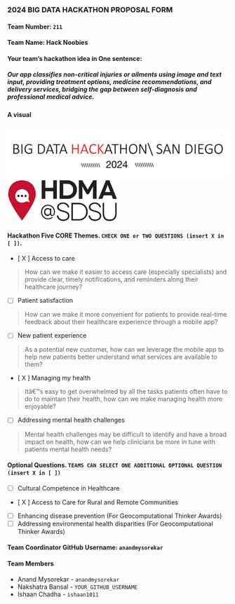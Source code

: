 ### 2024 BIG DATA HACKATHON PROPOSAL FORM

#### Team Number: `211`  

#### Team Name: Hack Noobies    

#### Your team’s hackathon idea in One sentence:
##### Our app classifies non-critical injuries or ailments using image and text input, providing treatment options, medicine recommendations, and delivery services, bridging the gap between self-diagnosis and professional medical advice.

#### A visual  
![bigdatahackathon4sd](https://github.com/BigDataForSanDiego/bigdataforsandiego.github.io/blob/main/templates/img/bigdatahackathon_sd_2024.png?raw=true "Big Data Hackathon for San Diego 2024")  
<img height="10%" width="50%" alt="HDMA" src="https://github.com/BigDataForSanDiego/bigdataforsandiego.github.io/blob/main/templates/img/hdma2.png?raw=true"> 

#### Hackathon Five CORE Themes. `CHECK ONE or TWO QUESTIONS (insert X in [ ])`.
- [ X ] Access to care
> How can we make it easier to access care (especially specialists) and provide clear, timely notifications, and reminders along their healthcare journey?
- [ ] Patient satisfaction
> How can we make it more convenient for patients to provide real-time feedback about their healthcare experience through a mobile app?
- [ ] New patient experience
> As a potential new customer, how can we leverage the mobile app to help new patients better understand what services are available to them?
- [ X ] Managing my health
> Itâ€™s easy to get overwhelmed by all the tasks patients often have to do to maintain their health, how can we make managing health more enjoyable?
- [ ] Addressing mental health challenges
> Mental health challenges may be difficult to identify and have a broad impact on health, how can we help clinicians be more in tune with patients mental health needs?

#### Optional Questions. `TEAMS CAN SELECT ONE ADDITIONAL OPTIONAL QUESTION (insert X in [ ])`
- [ ] Cultural Competence in Healthcare  
- [ X ] Access to Care for Rural and Remote Communities  
- [ ] Enhancing disease prevention (For Geocomputational Thinker Awards)  
- [ ] Addressing environmental health disparities (For Geocomputational Thinker Awards)  

#### Team Coordinator GitHub Username: `anandmysorekar`

#### Team Members
- Anand Mysorekar - `anandmysorekar`
- Nakshatra Bansal - `YOUR_GITHUB_USERNAME`
- Ishaan Chadha - `ishaan1011`

